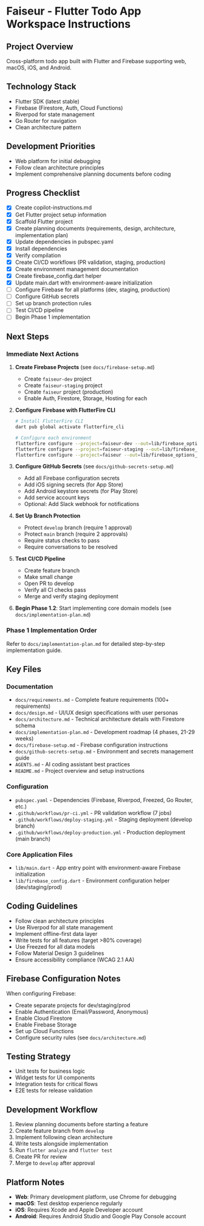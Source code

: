# Faiseur - Flutter Todo App Workspace Instructions

## Project Overview
Cross-platform todo app built with Flutter and Firebase supporting web, macOS, iOS, and Android.

## Technology Stack
- Flutter SDK (latest stable)
- Firebase (Firestore, Auth, Cloud Functions)
- Riverpod for state management
- Go Router for navigation
- Clean architecture pattern

## Development Priorities
- Web platform for initial debugging
- Follow clean architecture principles
- Implement comprehensive planning documents before coding

## Progress Checklist
- [x] Create copilot-instructions.md
- [x] Get Flutter project setup information
- [x] Scaffold Flutter project
- [x] Create planning documents (requirements, design, architecture, implementation plan)
- [x] Update dependencies in pubspec.yaml
- [x] Install dependencies
- [x] Verify compilation
- [x] Create CI/CD workflows (PR validation, staging, production)
- [x] Create environment management documentation
- [x] Create firebase_config.dart helper
- [x] Update main.dart with environment-aware initialization
- [ ] Configure Firebase for all platforms (dev, staging, production)
- [ ] Configure GitHub secrets
- [ ] Set up branch protection rules
- [ ] Test CI/CD pipeline
- [ ] Begin Phase 1 implementation

## Next Steps

### Immediate Next Actions

1. **Create Firebase Projects** (see `docs/firebase-setup.md`)
   - Create `faiseur-dev` project
   - Create `faiseur-staging` project  
   - Create `faiseur` project (production)
   - Enable Auth, Firestore, Storage, Hosting for each

2. **Configure Firebase with FlutterFire CLI**
   ```bash
   # Install FlutterFire CLI
   dart pub global activate flutterfire_cli
   
   # Configure each environment
   flutterfire configure --project=faiseur-dev --out=lib/firebase_options_dev.dart
   flutterfire configure --project=faiseur-staging --out=lib/firebase_options_staging.dart
   flutterfire configure --project=faiseur --out=lib/firebase_options_prod.dart
   ```

3. **Configure GitHub Secrets** (see `docs/github-secrets-setup.md`)
   - Add all Firebase configuration secrets
   - Add iOS signing secrets (for App Store)
   - Add Android keystore secrets (for Play Store)
   - Add service account keys
   - Optional: Add Slack webhook for notifications

4. **Set Up Branch Protection**
   - Protect `develop` branch (require 1 approval)
   - Protect `main` branch (require 2 approvals)
   - Require status checks to pass
   - Require conversations to be resolved

5. **Test CI/CD Pipeline**
   - Create feature branch
   - Make small change
   - Open PR to develop
   - Verify all CI checks pass
   - Merge and verify staging deployment

6. **Begin Phase 1.2**: Start implementing core domain models (see `docs/implementation-plan.md`)

### Phase 1 Implementation Order
Refer to `docs/implementation-plan.md` for detailed step-by-step implementation guide.

## Key Files

### Documentation
- `docs/requirements.md` - Complete feature requirements (100+ requirements)
- `docs/design.md` - UI/UX design specifications with user personas
- `docs/architecture.md` - Technical architecture details with Firestore schema
- `docs/implementation-plan.md` - Development roadmap (4 phases, 21-29 weeks)
- `docs/firebase-setup.md` - Firebase configuration instructions
- `docs/github-secrets-setup.md` - Environment and secrets management guide
- `AGENTS.md` - AI coding assistant best practices
- `README.md` - Project overview and setup instructions

### Configuration
- `pubspec.yaml` - Dependencies (Firebase, Riverpod, Freezed, Go Router, etc.)
- `.github/workflows/pr-ci.yml` - PR validation workflow (7 jobs)
- `.github/workflows/deploy-staging.yml` - Staging deployment (develop branch)
- `.github/workflows/deploy-production.yml` - Production deployment (main branch)

### Core Application Files
- `lib/main.dart` - App entry point with environment-aware Firebase initialization
- `lib/firebase_config.dart` - Environment configuration helper (dev/staging/prod)

## Coding Guidelines
- Follow clean architecture principles
- Use Riverpod for all state management
- Implement offline-first data layer
- Write tests for all features (target >80% coverage)
- Use Freezed for all data models
- Follow Material Design 3 guidelines
- Ensure accessibility compliance (WCAG 2.1 AA)

## Firebase Configuration Notes
When configuring Firebase:
- Create separate projects for dev/staging/prod
- Enable Authentication (Email/Password, Anonymous)
- Enable Cloud Firestore
- Enable Firebase Storage
- Set up Cloud Functions
- Configure security rules (see `docs/architecture.md`)

## Testing Strategy
- Unit tests for business logic
- Widget tests for UI components
- Integration tests for critical flows
- E2E tests for release validation

## Development Workflow
1. Review planning documents before starting a feature
2. Create feature branch from `develop`
3. Implement following clean architecture
4. Write tests alongside implementation
5. Run `flutter analyze` and `flutter test`
6. Create PR for review
7. Merge to `develop` after approval

## Platform Notes
- **Web**: Primary development platform, use Chrome for debugging
- **macOS**: Test desktop experience regularly
- **iOS**: Requires Xcode and Apple Developer account
- **Android**: Requires Android Studio and Google Play Console account
